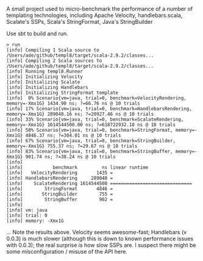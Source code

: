 A small project used to micro-benchmark the performance of a number of templating technologies, including Apache Velocity, handlebars.scala, Scalate's SSPs, Scala's StringFormat, Java's StringBuilder

Use sbt to build and run.

    > run
    [info] Compiling 1 Scala source to /Users/ade/github/templ8/target/scala-2.9.2/classes...
    [info] Compiling 2 Scala sources to /Users/ade/github/templ8/target/scala-2.9.2/classes...
    [info] Running templ8.Runner
    [info] Initializing Velocity
    [info] Initializing Scalate
    [info] Initializing Handlebars
    [info] Initializing StringFormat template
    [info]  0% Scenario{vm=java, trial=0, benchmark=VelocityRendering, memory=-Xmx1G} 1434.90 ns; ?=66.76 ns @ 10 trials
    [info] 17% Scenario{vm=java, trial=0, benchmark=HandlebarsRendering, memory=-Xmx1G} 289048.16 ns; ?=20927.46 ns @ 10 trials
    [info] 33% Scenario{vm=java, trial=0, benchmark=ScalateRendering, memory=-Xmx1G} 1614544500.00 ns; ?=618722932.18 ns @ 10 trials
    [info] 50% Scenario{vm=java, trial=0, benchmark=StringFormat, memory=-Xmx1G} 4846.37 ns; ?=304.01 ns @ 10 trials
    [info] 67% Scenario{vm=java, trial=0, benchmark=StringBuilder, memory=-Xmx1G} 755.37 ns; ?=29.67 ns @ 10 trials
    [info] 83% Scenario{vm=java, trial=0, benchmark=StringBuffer, memory=-Xmx1G} 901.74 ns; ?=38.24 ns @ 10 trials
    [info]
    [info]           benchmark         ns linear runtime
    [info]   VelocityRendering       1435 =
    [info] HandlebarsRendering     289048 =
    [info]    ScalateRendering 1614544500 ==============================
    [info]        StringFormat       4846 =
    [info]       StringBuilder        755 =
    [info]        StringBuffer        902 =
    [info]
    [info] vm: java
    [info] trial: 0
    [info] memory: -Xmx1G

... Note the results above. Velocity seems awesome-fast; Handlebars (v 0.0.3) is much slower (although this is down to known performance issues with 0.0.3); the real surprise is how slow SSPs are. I suspect there might be some misconfiguration / misuse of the API here.
